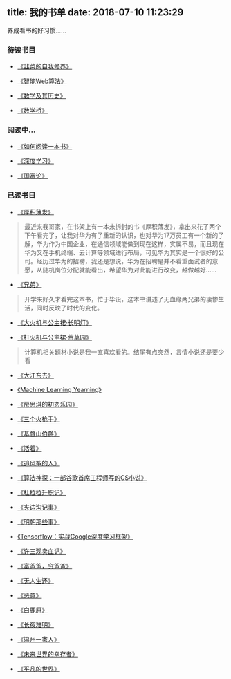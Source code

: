 title: 我的书单
date: 2018-07-10 11:23:29
---

养成看书的好习惯......

### 待读书目

* [《韭菜的自我修养》](https://book.douban.com/subject/30314653/)

* [《智能Web算法》](https://book.douban.com/subject/6545083/)

* [《数学及其历史》](https://book.douban.com/subject/6028251/)

* [《数学桥》](https://book.douban.com/subject/5246524/)

### 阅读中...

* [《如何阅读一本书》](https://book.douban.com/subject/1013208/)

* [《深度学习》](https://book.douban.com/subject/27087503/)

* [《国富论》](https://book.douban.com/subject/1261560/)

### 已读书目

* [《厚积薄发》](https://book.douban.com/subject/26978753/)

> 最近来我哥家，在书架上有一本未拆封的书《厚积薄发》，拿出来花了两个下午看完了，让我对华为有了重新的认识，也对华为17万员工有一个新的了解，华为作为中国企业，在通信领域能做到现在这样，实属不易，而且现在华为又在手机终端、云计算等领域进行布局，可见华为其实是一个很好的公司。经历过华为的招聘，我还是想说，华为在招聘是并不看重面试者的意愿，从随机岗位分配就能看出，希望华为对此能进行改变，越做越好......

* [《兄弟》](https://book.douban.com/subject/20441957/)

> 开学来好久才看完这本书，忙于毕设，这本书讲述了无血缘两兄弟的凄惨生活，同时反映了时代的变化。

* [《大火机与公主裙·长明灯》](https://book.douban.com/subject/27113040/) 

* [《打火机与公主裙·荒草园》](https://book.douban.com/subject/26978506/)

> 计算机相关题材小说是我一直喜欢看的。结尾有点突然，言情小说还是要少看

* [《大江东去》](https://book.douban.com/subject/3432304/)

* [《Machine Learning Yearning》](https://www.deeplearning.ai/machine-learning-yearning/)

* [《房思琪的初恋乐园》](https://book.douban.com/subject/27614904/)

* [《三个火枪手》](https://book.douban.com/subject/1885213/)

* [《基督山伯爵》](https://book.douban.com/subject/5062697/)

* [《活着》](https://book.douban.com/subject/27064488/)

* [《追风筝的人》](https://book.douban.com/subject/1770782/)

* [《算法神探：一部谷歌首席工程师写的CS小说》](https://book.douban.com/subject/26945096/)

* [《杜拉拉升职记》](https://book.douban.com/subject/26641431/)

* [《夹边沟记事》](https://book.douban.com/subject/3239549/)

* [《明朝那些事》](https://book.douban.com/subject/3006581)

* [《Tensorflow：实战Google深度学习框架》](https://book.douban.com/subject/26976457/)

* [《许三观卖血记》](https://book.douban.com/subject/1029791/)

* [《富爸爸，穷爸爸》](https://book.douban.com/subject/1033778/)

* [《无人生还》](https://book.douban.com/subject/3006581/)

* [《恶意》](https://book.douban.com/subject/3646172/)

* [《白鹿原》](https://book.douban.com/subject/1085799/)

* [《长夜难明》](https://book.douban.com/subject/26923390/)

* [《温州一家人》](https://book.douban.com/subject/20384629/)

* [《未来世界的幸存者》](http://www.ruanyifeng.com/survivor/index.html)

* [《平凡的世界》](https://book.douban.com/subject/1200840/)

